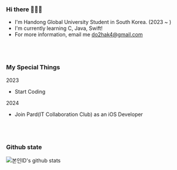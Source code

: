 <div>
<h3> Hi there 👩🏻‍💻</h3>

* I'm Handong Global University Student in South Korea. (2023 ~ )
* I'm currently learning C, Java, Swift!
* For more information, email me do2hak4@gmail.com
  
</div>

<br>
<br>

### My Special Things
2023 <br>
* Start Coding

2024 <br>
* Join Pard(IT Collaboration Club) as an iOS Developer

<br>
<br>

### Github state

![본인ID's github stats](https://github-readme-stats.vercel.app/api?username=DoHyeonhak&show_icons=true)

